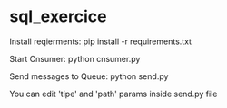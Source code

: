 # sql_exercice

Install reqierments: 
pip install -r requirements.txt

Start Cnsumer: 
python cnsumer.py

Send messages to Queue: 
python send.py

You can edit 'tipe' and 'path' params inside send.py file
